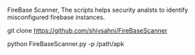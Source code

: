 FireBase Scanner, The scripts helps security analsts to identify misconfigured firebase instances.

git clone https://github.com/shivsahni/FireBaseScanner

python FireBaseScanner.py -p /path/apk